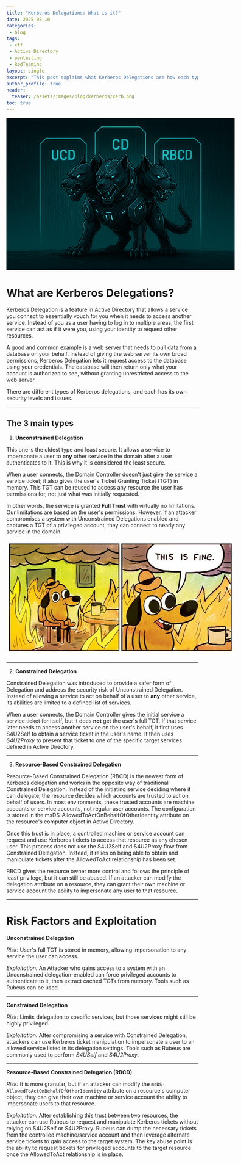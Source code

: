 ```yaml
---
title: "Kerberos Delegations: What is it?"
date: 2025-08-10                  
categories:
 - blog                          
tags:
 - ctf
 - Active Directory
 - pentesting
 - RedTeaming
layout: single
excerpt: "This post explains what Kerberos Delegations are how each type works and why they're exploitable."
author_profile: true
header:
  teaser: /assets/images/blog/kerberos/cerb.png
toc: true
---
```


<img src="/assets/images/blog/kerberos/cerb.png"
     alt= "Cerb Defense"
     class= "align-center"      
     style="max-width: 600px;" />


# What are Kerberos Delegations?  

Kerberos Delegation is a feature in Active Directory that allows a service you connect to essentially vouch for you when it needs to access another service. Instead of you as a user having to log in to multiple areas, the first service can act as if it were you, using your identity to request other resources.  

 A good and common example is a web server that needs to pull data from a database on your behalf. Instead of giving the web server its own broad permissions, Kerberos Delegation lets it request access to the database using your credentials. The database will then return only what your account is authorized to see, without granting unrestricted access to the web server.

There are different types of Kerberos delegations, and each has its own security levels and issues.

---

## The 3 main types

1. **Unconstrained Delegation**

This one is the oldest type and least secure. It allows a service to impersonate a user to **any** other service in the domain after a user authenticates to it. This is why it is considered the least secure.  

When a user connects, the Domain Controller doesn't just give the service a service ticket; it also gives the user's Ticket Granting Ticket (TGT) in memory. This TGT can be reused to access any resource the user has permissions for, not just what was initially requested.  

In other words, the service is granted **Full Trust** with virtually no limitations. Our limitations are based on the user's permissions. However, if an attacker compromises a system with Unconstrained Delegations enabled and captures a TGT of a privileged account, they can connect to nearly any service in the domain.


<img src="/assets/images/blog/kerberos/UCD.jpg"
     alt= "UCD THIS IS FINE!"
     class= "align-center"      
     style="max-width: 600px;" />

---

2. **Constrained Delegation**

Constrained Delegation was introduced to provide a safer form of Delegation and address the security risk of Unconstrained Delegation. Instead of allowing a service to act on behalf of a user to **any** other service, its abilities are limited to a defined list of services. 

When a user connects, the Domain Controller gives the initial service a service ticket for itself, but it does **not** get the user's full TGT. If that service later needs to access another service on the user's behalf, it first uses S4U2Self to obtain a service ticket in the user's name. It then uses *S4U2Proxy* to present that ticket to one of the specific target services defined in Active Directory.

---

3. **Resource-Based Constrained Delegation**

Resource-Based Constrained Delegation (RBCD) is the newest form of Kerberos delegation and works in the opposite way of traditional Constrained Delegation. Instead of the initiating service deciding where it can delegate, the resource decides which accounts are trusted to act on behalf of users. In most environments, these trusted accounts are machine accounts or service accounts, not regular user accounts. The configuration is stored in the msDS-AllowedToActOnBehalfOfOtherIdentity attribute on the resource's computer object in Active Directory.

Once this trust is in place, a controlled machine or service account can request and use Kerberos tickets to access that resource as any chosen user. This process does not use the S4U2Self and S4U2Proxy flow from Constrained Delegation. Instead, it relies on being able to obtain and manipulate tickets after the AllowedToAct relationship has been set.

RBCD gives the resource owner more control and follows the principle of least privilege, but it can still be abused. If an attacker can modify the delegation attribute on a resource, they can grant their own machine or service account the ability to impersonate any user to that resource.

---

# Risk Factors and Exploitation

**Unconstrained Delegation**

*Risk:* User's full TGT is stored in memory, allowing impersonation to any service the user can access.

*Exploitation:* An Attacker who gains access to a system with an Unconstrained delegation-enabled can force privileged accounts to authenticate to it, then extract cached TGTs from memory. Tools such as Rubeus can be used.

---

**Constrained Delegation**

*Risk:* Limits delegation to specific services, but those services might still be highly privileged.

*Exploitation:* After compromising a service with Constrained Delegation, attackers can use Kerberos ticket manipulation to impersonate a user to an allowed service listed in its delegation settings. Tools such as Rubeus are commonly used to perform *S4USelf* and *S4U2Proxy*.

---

**Resource-Based Constrained Delegation (RBCD)**

*Risk:* It is more granular, but if an attacker can modify the `msDS-AllowedToActOnBehalfOfOtherIdentity` attribute on a resource's computer object, they can give their own machine or service account the ability to impersonate users to that resource.

*Exploitation:* After establishing this trust between two resources, the attacker can use Rubeus to request and manipulate Kerberos tickets without relying on S4U2Self or S4U2Proxy. Rubeus can dump the necessary tickets from the controlled machine/service account and then leverage alternate service tickets to gain access to the target system. The key abuse point is the ability to request tickets for privileged accounts to the target resource once the AllowedToAct relationship is in place.